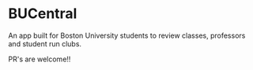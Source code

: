 # BUCentral
An app built for Boston University students to review classes, professors and student run clubs.

PR's are welcome!!
